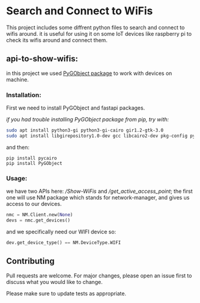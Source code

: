 # Search and Connect to WiFis

This project includes some diffrent python files to search and connect to wifis around.
it is useful for using it on some IoT devices like raspberry pi to check its wifis around and connect them.

## api-to-show-wifis:
in this project we used [PyGObject package](https://lazka.github.io/pgi-docs/) to work with devices on machine. 
### Installation:
First we need to install PyGObject and fastapi packages.

_if you had trouble installing PyGObject package from pip, try with:_

```bash
sudo apt install python3-gi python3-gi-cairo gir1.2-gtk-3.0
sudo apt install libgirepository1.0-dev gcc libcairo2-dev pkg-config python3-dev gir1.2-gtk-3.0
```

and then:

``` pip
pip install pycairo
pip install PyGObject
```


### Usage:
we have two APIs here:
_/Show-WiFis_ and _/get_active_access_point_; the first one will use NM package which stands for network-manager, and gives us access to our devices.
``` python
nmc = NM.Client.new(None)
devs = nmc.get_devices()
```
and we specifically need our WIFI device so:
``` python
dev.get_device_type() == NM.DeviceType.WIFI
```



## Contributing
Pull requests are welcome. For major changes, please open an issue first to discuss what you would like to change.

Please make sure to update tests as appropriate.
